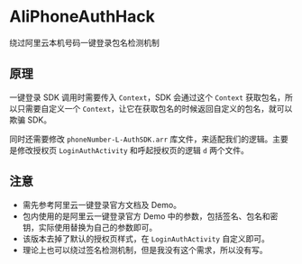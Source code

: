 # AliPhoneAuthHack

绕过阿里云本机号码一键登录包名检测机制

## 原理

一键登录 SDK 调用时需要传入 `Context`，SDK 会通过这个 `Context` 获取包名，所以只需要自定义一个 `Context`，让它在获取包名的时候返回自定义的包名，就可以欺骗 SDK。

同时还需要修改 `phoneNumber-L-AuthSDK.arr` 库文件，来适配我们的逻辑。主要是修改授权页 `LoginAuthActivity` 和呼起授权页的逻辑 `d` 两个文件。

## 注意

- 需先参考阿里云一键登录官方文档及 Demo。
- 包内使用的是阿里云一键登录官方 Demo 中的参数，包括签名、包名和密钥，实际使用替换为自己的参数即可。
- 该版本去掉了默认的授权页样式，在 `LoginAuthActivity` 自定义即可。
- 理论上也可以绕过签名检测机制，但是我没有这个需求，所以没有写。